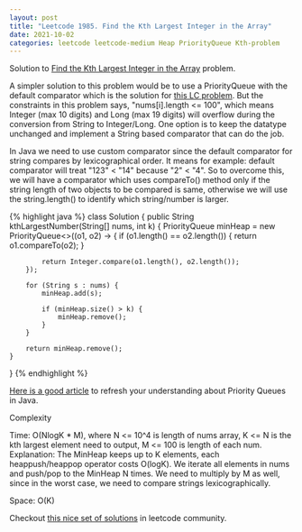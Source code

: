 ```yaml
---
layout: post
title: "Leetcode 1985. Find the Kth Largest Integer in the Array"
date: 2021-10-02
categories: leetcode leetcode-medium Heap PriorityQueue Kth-problem
---
```


Solution to [Find the Kth Largest Integer in the Array][leetcode2] problem.

A simpler solution to this problem would be to use a PriorityQueue<Integer> with the default comparator which is the solution for [this LC problem][leetcode1]. But the constraints in this problem says, "nums[i].length <= 100", which means Integer (max 10 digits) and Long (max 19 digits) will overflow during the conversion from String to Integer/Long. One option is to keep the datatype unchanged and implement a String based comparator that can do the job.

In Java we need to use custom comparator since the default comparator for string compares by lexicographical order. It means for example: default comparator will treat "123" < "14" because "2" < "4". So to overcome this, we will have a comparator which uses compareTo() method only if the string length of two objects to be compared is same, otherwise we will use the string.length() to identify which string/number is larger.

{% highlight java %}
class Solution {
    public String kthLargestNumber(String[] nums, int k) {
        PriorityQueue<String> minHeap = new PriorityQueue<>((o1, o2) -> {
            if (o1.length() == o2.length()) {
                return o1.compareTo(o2);
            }
            
            return Integer.compare(o1.length(), o2.length());
        });
        
        for (String s : nums) {
            minHeap.add(s);
            
            if (minHeap.size() > k) {
                minHeap.remove();
            }
        }
        
        return minHeap.remove();
    }
}
{% endhighlight %}

[Here is a good article][priorityqueue] to refresh your understanding about Priority Queues in Java.

Complexity

Time: O(NlogK * M), where N <= 10^4 is length of nums array, K <= N is the kth largest element need to output, M <= 100 is length of each num.
Explanation: The MinHeap keeps up to K elements, each heappush/heappop operator costs O(logK). We iterate all elements in nums and push/pop to the MinHeap N times. We need to multiply by M as well, since in the worst case, we need to compare strings lexicographically.

Space: O(K)

Checkout [this nice set of solutions][nice-solution] in leetcode community.

[leetcode1]:https://leetcode.com/problems/kth-largest-element-in-an-array/description/
[leetcode2]:https://leetcode.com/problems/find-the-kth-largest-integer-in-the-array/
[priorityqueue]:https://www.scaler.com/topics/java-priority-queue-comparator/
[nice-solution]:https://leetcode.com/problems/find-the-kth-largest-integer-in-the-array/solutions/1431847/c-java-python-3-solutions-minheap-maxheap-quickselect-clean-concise/
